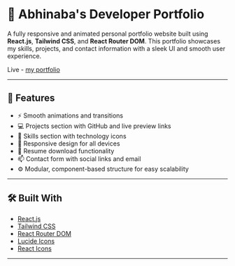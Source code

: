 # 💼 Abhinaba's Developer Portfolio

A fully responsive and animated personal portfolio website built using **React.js**, **Tailwind CSS**, and **React Router DOM**. This portfolio showcases my skills, projects, and contact information with a sleek UI and smooth user experience.

Live - [my portfolio](https://abhinaba-one.vercel.app/)

---

## 🚀 Features

- ⚡ Smooth animations and transitions
- 💻 Projects section with GitHub and live preview links
- 🧠 Skills section with technology icons
- 📱 Responsive design for all devices
- 📄 Resume download functionality
- 📫 Contact form with social links and email
- ⚙️ Modular, component-based structure for easy scalability

---

## 🛠️ Built With

- [React.js](https://reactjs.org/)
- [Tailwind CSS](https://tailwindcss.com/)
- [React Router DOM](https://reactrouter.com/)
- [Lucide Icons](https://lucide.dev/)
- [React Icons](https://react-icons.github.io/react-icons/)

---

